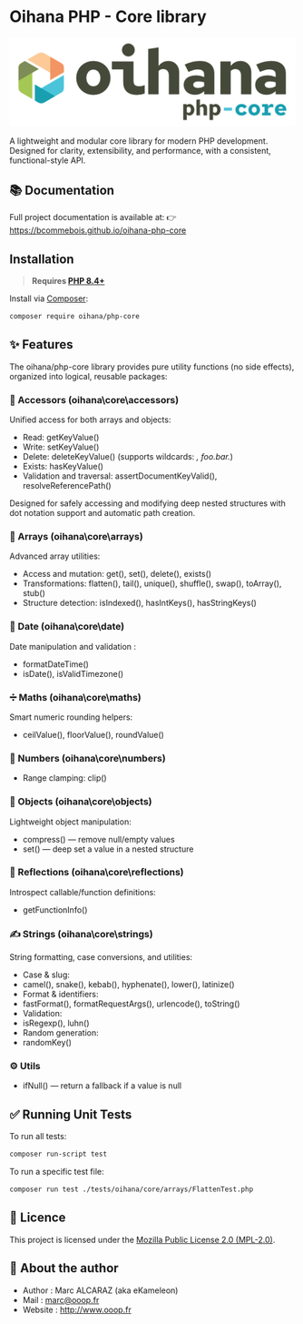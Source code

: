 # Oihana PHP - Core library

![Oihana Php Core](https://raw.githubusercontent.com/BcommeBois/oihana-php-core/main/.phpdoc/template/assets/images/oihana-php-core-logo-inline-512x160.png)

A lightweight and modular core library for modern PHP development.
Designed for clarity, extensibility, and performance, with a consistent, functional-style API.

## 📚 Documentation

Full project documentation is available at:
👉 https://bcommebois.github.io/oihana-php-core

## Installation
> **Requires [PHP 8.4+](https://php.net/releases/)**

Install via [Composer](https://getcomposer.org):

```bash
composer require oihana/php-core
```

## ✨ Features

The oihana/php-core library provides pure utility functions (no side effects), organized into logical, reusable packages:

### 🧾 Accessors (oihana\core\accessors)

Unified access for both arrays and objects:
- Read: getKeyValue()
- Write: setKeyValue()
- Delete: deleteKeyValue() (supports wildcards: *, foo.bar.*)
- Exists: hasKeyValue()
- Validation and traversal: assertDocumentKeyValid(), resolveReferencePath()

Designed for safely accessing and modifying deep nested structures with dot notation support and automatic path creation.

### 🔢 Arrays (oihana\core\arrays)

Advanced array utilities:
- Access and mutation: get(), set(), delete(), exists()
- Transformations: flatten(), tail(), unique(), shuffle(), swap(), toArray(), stub()
- Structure detection: isIndexed(), hasIntKeys(), hasStringKeys()

### 📅 Date (oihana\core\date)

Date manipulation and validation :
- formatDateTime()
- isDate(), isValidTimezone()

### ➗ Maths (oihana\core\maths)
Smart numeric rounding helpers:
- ceilValue(), floorValue(), roundValue()

### 🔢 Numbers (oihana\core\numbers)
- Range clamping: clip()

### 🧱 Objects (oihana\core\objects)
Lightweight object manipulation:
- compress() — remove null/empty values
- set() — deep set a value in a nested structure

### 🧠 Reflections (oihana\core\reflections)
Introspect callable/function definitions:
- getFunctionInfo()

### ✍️ Strings (oihana\core\strings)
String formatting, case conversions, and utilities:
- Case & slug:
- camel(), snake(), kebab(), hyphenate(), lower(), latinize()
- Format & identifiers:
- fastFormat(), formatRequestArgs(), urlencode(), toString()
- Validation:
- isRegexp(), luhn()
- Random generation:
- randomKey()

### ⚙️ Utils
- ifNull() — return a fallback if a value is null

## ✅ Running Unit Tests

To run all tests:
```bash
composer run-script test
```

To run a specific test file:
```bash
composer run test ./tests/oihana/core/arrays/FlattenTest.php
```

## 🧾 Licence
This project is licensed under the [Mozilla Public License 2.0 (MPL-2.0)](https://www.mozilla.org/en-US/MPL/2.0/).

## 👤 About the author
 * Author : Marc ALCARAZ (aka eKameleon)
 * Mail : marc@ooop.fr
 * Website : http://www.ooop.fr
